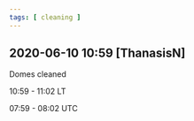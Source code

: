```yaml
---
tags: [ cleaning ]
---
```


## 2020-06-10 10:59 [ThanasisN]

Domes cleaned

10:59 - 11:02 LT

07:59 - 08:02 UTC

